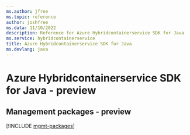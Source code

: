 ```yaml
---
ms.author: jfree
ms.topic: reference
author: joshfree
ms.data: 11/10/2022
description: Reference for Azure Hybridcontainerservice SDK for Java
ms.service: hybridcontainerservice
title: Azure Hybridcontainerservice SDK for Java
ms.devlang: java
---
```

# Azure Hybridcontainerservice SDK for Java - preview

## Management packages - preview
[!INCLUDE [mgmt-packages](hybridcontainerservice-mgmt-index.md)]